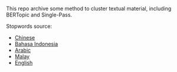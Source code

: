 This repo archive some method to cluster textual material, including BERTopic and Single-Pass.

Stopwords source:
- [Chinese](https://github.com/goto456/stopwords/blob/master/cn_stopwords.txt)
- [Bahasa Indonesia](https://github.com/masdevid/ID-Stopwords/blob/master/id.stopwords.02.01.2016.txt)
- [Arabic](https://github.com/mohataher/arabic-stop-words/blob/master/list.txt)
- [Malay](https://github.com/stopwords-iso/stopwords-ms/blob/master/stopwords-ms.txt)
- [English](https://github.com/stopwords-iso/stopwords-en/blob/master/stopwords-en.txt)
